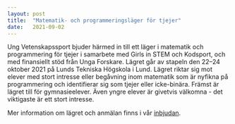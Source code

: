 ```yaml
---
layout: post
title:  "Matematik- och programmeringsläger för tjejer"
date:   2021-09-02
---
```


Ung Vetenskapssport bjuder härmed in till ett läger i matematik och programmering för tjejer
i samarbete med Girls in STEM och Kodsport, och med finansiellt stöd från Unga Forskare.
Lägret går av stapeln den 22–24 oktober 2021 på Lunds Tekniska Högskola i Lund.
Lägret riktar sig mot elever med stort intresse eller begåvning inom
matematik som är nyfikna på programmering och identifierar sig som tjejer eller icke-binära.
Främst är lägret till för gymnasieelever. Även yngre elever är givetvis välkomna - det viktigaste är ett stort intresse.

Mer information om lägret och anmälan finns i vår [inbjudan](/assets/event_invites/20210907_inbjudan_tjejlager.pdf).
